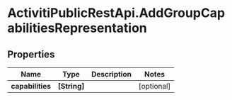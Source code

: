 # ActivitiPublicRestApi.AddGroupCapabilitiesRepresentation

## Properties
Name | Type | Description | Notes
------------ | ------------- | ------------- | -------------
**capabilities** | **[String]** |  | [optional] 


